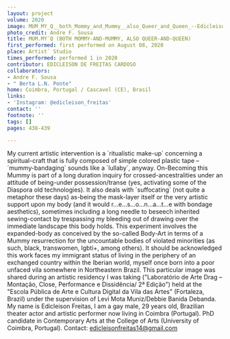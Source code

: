 ```yaml
---
layout: project
volume: 2020
image: MUM_MY_Q__both_Mommy_and_Mummy__also_Queer_and_Queen_--Edicleison_de_Freitas_Cardoso.jpg
photo_credit: Andre F. Sousa
title: MUM.MY´Q (BOTH MOMMY-AND-MUMMY, ALSO QUEER-AND-QUEEN)
first_performed: first performed on August 08, 2020
place: Artist´ Studio
times_performed: performed 1 in 2020
contributor: EDICLEISON DE FREITAS CARDOSO
collaborators:
- Andre F. Sousa
- " Berta L.N. Ponte"
home: Coimbra, Portugal / Cascavel (CE), Brasil
links:
- 'Instagram: @edicleison_freitas'
contact: ''
footnote: ''
tags: []
pages: 438-439

---
```


My current artistic intervention is a ´ritualistic make-up´ concerning a spiritual-craft that is fully composed of simple colored plastic tape – ´mummy-bandaging´ sounds like a ´lullaby´, anyway. On-Becoming this Mummy is part of a long duration inquiry for crossed-ancestralities under an attitude of being-under possession/transe (yes, activating some of the Diaspora old technologies). It also deals with ´suffocating´ (not quite a metaphor these days) as-being the mask-layer itself or the very artistic support upon my body (and it would r...e...s...o...n...a...t...e with bondage aesthetics), sometimes including a long needle to beseech inherited sewing-contact by trespassing my bleeding out of drawing over the immediate landscape this body holds. This experiment involves the expanded-body as conceived by the so-called Body-Art in terms of a Mummy resurrection for the uncountable bodies of violated minorities (as such, black, transwomen, lgbti+, among others). It should be acknowledged this work faces my immigrant status of living in the periphery of an exchanged country within the Iberian world, myself once born into a poor unfaced vila somewhere in Northeastern Brazil. This particular image was shared during an artistic residency I was taking ("Laboratório de Arte Drag – Montação, Close, Performance e Dissidência/ 2ª Edição") held at the "Escola Pública de Arte e Cultura Digital da Vila das Artes" (Fortaleza, Brazil) under the supervision of Levi Mota Muniz/Debbie Banida Debanda. My name is Edicleison Freitas, I am a gay male, 29 years old, Brazilian theater actor and artistic performer now living in Coimbra (Portugal). PhD candidate in Contemporary Arts at the College of Arts (University of Coimbra, Portugal). Contact: edicleisonfreitas14@gmail.com
